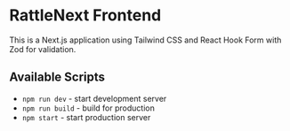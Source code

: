 # RattleNext Frontend

This is a Next.js application using Tailwind CSS and React Hook Form with Zod for validation.

## Available Scripts

- `npm run dev` - start development server
- `npm run build` - build for production
- `npm start` - start production server
